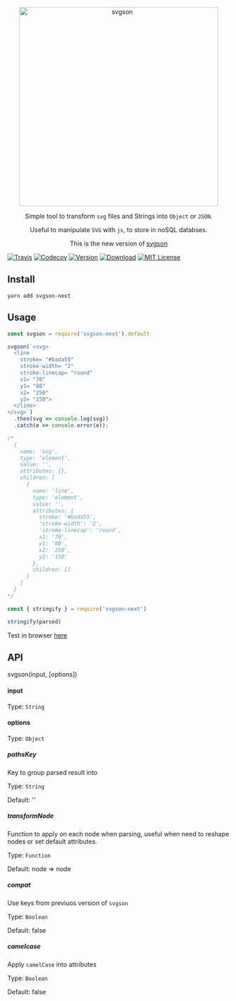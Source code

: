 <p align="center">
  <img alt="svgson" title="svgson" src="https://cdn.rawgit.com/elrumordelaluz/svgson/7883b450/logo.svg" width="450">
</p>

<p align="center">
  Simple tool to transform <code>svg</code> files and Strings into <code>Object</code> or <code>JSON</code>.
</p>
<p align="center">
  Useful to manipulate <code>SVG</code> with <code>js</code>, to store in noSQL databses.
</p>
<p align="center">
  This is the new version of <a href="https://github.com/elrumordelaluz/svgson">svgson</a>
</p>

[![Travis](https://img.shields.io/travis/elrumordelaluz/svgson-next.svg)](https://travis-ci.org/elrumordelaluz/svgson-next/)
[![Codecov](https://img.shields.io/codecov/c/github/elrumordelaluz/svgson-next.svg)](https://codecov.io/gh/elrumordelaluz/svgson-next)
[![Version](https://img.shields.io/npm/v/svgson-next.svg)](https://www.npmjs.com/package/svgson-next)
[![Download](https://img.shields.io/npm/dm/svgson-next.svg)](https://npm-stat.com/charts.html?package=svgson-next)
[![MIT License](https://img.shields.io/npm/l/svgson-next.svg)](https://opensource.org/licenses/MIT)

## Install

```
yarn add svgson-next
```

## Usage

```js
const svgson = require('svgson-next').default

svgson(`<svg>
  <line
    stroke= "#bada55"
    stroke-width= "2"
    stroke-linecap= "round"
    x1= "70"
    y1= "80"
    x2= "250"
    y2= "150">
  </line>
</svg>`)
  .then(svg => console.log(svg))
  .catch(e => console.error(e));

/*
  {
    name: 'svg',
    type: 'element',
    value: '',
    attributes: {},
    children: [
      {
        name: 'line',
        type: 'element',
        value: '',
        attributes: {
          stroke: '#bada55',
          'stroke-width': '2',
          'stroke-linecap': 'round',
          x1: '70',
          y1: '80',
          x2: '250',
          y2: '150'
        },
        children: []
      }
    ]
  }
*/
```

```js
const { stringify } = require('svgson-next')

stringify(parsed)
```

Test in browser [here](https://codepen.io/elrumordelaluz/full/XBKedz/)

## API

svgson(input, [options])

#### input

Type: `String`

#### options

Type: `Object`

##### pathsKey

Key to group parsed result into

Type: `String`

Default: ''

##### transformNode

Function to apply on each node when parsing, useful when need to reshape nodes or set default attributes.

Type: `Function`

Default: node => node

##### compat

Use keys from previuos version of `svgson`

Type: `Boolean`

Default: false

##### camelcase

Apply `camelCase` into attributes

Type: `Boolean`

Default: false
